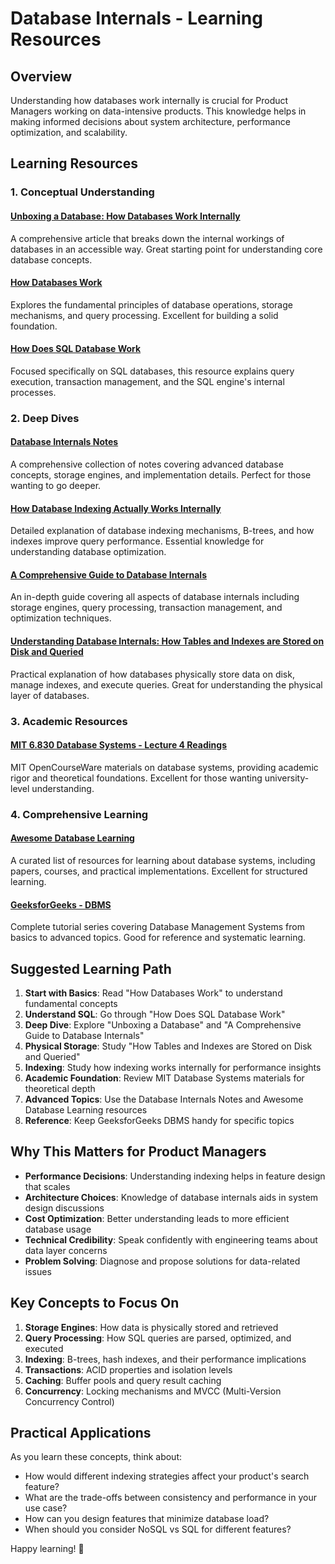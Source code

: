 # Database Internals - Learning Resources

## Overview

Understanding how databases work internally is crucial for Product Managers working on data-intensive products. This knowledge helps in making informed decisions about system architecture, performance optimization, and scalability.

## Learning Resources

### 1. Conceptual Understanding

#### [Unboxing a Database: How Databases Work Internally](https://dev.to/gbengelebs/unboxing-a-database-how-databases-work-internally-155h)
A comprehensive article that breaks down the internal workings of databases in an accessible way. Great starting point for understanding core database concepts.

#### [How Databases Work](https://betterjavacode.com/writing/how-databases-work)
Explores the fundamental principles of database operations, storage mechanisms, and query processing. Excellent for building a solid foundation.

#### [How Does SQL Database Work](https://aloa.co/blog/how-does-sql-database-work)
Focused specifically on SQL databases, this resource explains query execution, transaction management, and the SQL engine's internal processes.

### 2. Deep Dives

#### [Database Internals Notes](https://github.com/Akshat-Jain/database-internals-notes)
A comprehensive collection of notes covering advanced database concepts, storage engines, and implementation details. Perfect for those wanting to go deeper.

#### [How Database Indexing Actually Works Internally](https://www.pankajtanwar.in/blog/how-database-indexing-actually-works-internally)
Detailed explanation of database indexing mechanisms, B-trees, and how indexes improve query performance. Essential knowledge for understanding database optimization.

#### [A Comprehensive Guide to Database Internals](https://medium.com/@venkatramankannantech/a-comprehensive-guide-to-database-internals-37c8d9ed2407)
An in-depth guide covering all aspects of database internals including storage engines, query processing, transaction management, and optimization techniques.

#### [Understanding Database Internals: How Tables and Indexes are Stored on Disk and Queried](https://vipulvyas.medium.com/understanding-database-internals-how-tables-and-indexes-are-stored-on-disk-and-queried-7cf09a6a48a4)
Practical explanation of how databases physically store data on disk, manage indexes, and execute queries. Great for understanding the physical layer of databases.

### 3. Academic Resources

#### [MIT 6.830 Database Systems - Lecture 4 Readings](https://ocw.mit.edu/courses/6-830-database-systems-fall-2010/pages/readings/lec4/)
MIT OpenCourseWare materials on database systems, providing academic rigor and theoretical foundations. Excellent for those wanting university-level understanding.

### 4. Comprehensive Learning

#### [Awesome Database Learning](https://github.com/pingcap/awesome-database-learning)
A curated list of resources for learning about database systems, including papers, courses, and practical implementations. Excellent for structured learning.

#### [GeeksforGeeks - DBMS](https://www.geeksforgeeks.org/dbms/)
Complete tutorial series covering Database Management Systems from basics to advanced topics. Good for reference and systematic learning.

## Suggested Learning Path

1. **Start with Basics**: Read "How Databases Work" to understand fundamental concepts
2. **Understand SQL**: Go through "How Does SQL Database Work" 
3. **Deep Dive**: Explore "Unboxing a Database" and "A Comprehensive Guide to Database Internals"
4. **Physical Storage**: Study "How Tables and Indexes are Stored on Disk and Queried"
5. **Indexing**: Study how indexing works internally for performance insights
6. **Academic Foundation**: Review MIT Database Systems materials for theoretical depth
7. **Advanced Topics**: Use the Database Internals Notes and Awesome Database Learning resources
8. **Reference**: Keep GeeksforGeeks DBMS handy for specific topics

## Why This Matters for Product Managers

- **Performance Decisions**: Understanding indexing helps in feature design that scales
- **Architecture Choices**: Knowledge of database internals aids in system design discussions
- **Cost Optimization**: Better understanding leads to more efficient database usage
- **Technical Credibility**: Speak confidently with engineering teams about data layer concerns
- **Problem Solving**: Diagnose and propose solutions for data-related issues

## Key Concepts to Focus On

1. **Storage Engines**: How data is physically stored and retrieved
2. **Query Processing**: How SQL queries are parsed, optimized, and executed
3. **Indexing**: B-trees, hash indexes, and their performance implications
4. **Transactions**: ACID properties and isolation levels
5. **Caching**: Buffer pools and query result caching
6. **Concurrency**: Locking mechanisms and MVCC (Multi-Version Concurrency Control)

## Practical Applications

As you learn these concepts, think about:
- How would different indexing strategies affect your product's search feature?
- What are the trade-offs between consistency and performance in your use case?
- How can you design features that minimize database load?
- When should you consider NoSQL vs SQL for different features?

Happy learning! 🚀